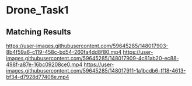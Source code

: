 # Drone_Task1

## Matching Results
https://user-images.githubusercontent.com/59645285/148017903-8b4f59a6-c119-458c-bd54-260fa4dd8f80.mp4
https://user-images.githubusercontent.com/59645285/148017909-4c81ab20-ec88-498f-a87e-16bc09208ce0.mp4
https://user-images.githubusercontent.com/59645285/148017911-1a1bcdb6-ff18-4613-bf34-d7928d77408e.mp4

